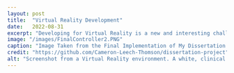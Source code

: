 ```yaml
---
layout: post
title:  "Virtual Reality Development"
date:   2022-08-31
excerpt: "Developing for Virtual Reality is a new and interesting challenge, and I've recently had the pleasure of using VR for my undergraduate dissertaion project!"
image: "/images/FinalController2.PNG"
caption: "Image Taken from the Final Implementation of My Dissertation Project."
credit: "https://github.com/Cameron-Leech-Thomson/dissertation-project"
alt: "Screenshot from a Virtual Reality environment. A white, clinical looking room, with a black and blue ramp surrounded by glass. A ball is falling down the ramp. The player is attempting to move forward towards the ramp by using a white ray to aim where they will move to."
---
```




